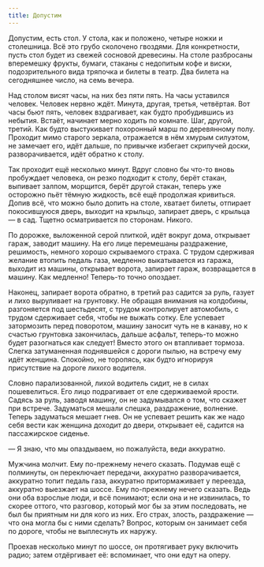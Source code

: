 ```yaml
---
title: Допустим
---
```


Допустим, есть стол. У стола, как и положено, четыре ножки и столешница. Всё это
грубо сколочено гвоздями. Для конкретности, пусть стол будет из свежей сосновой
древесины. На столе разбросаны вперемешку фрукты, бумаги, стаканы с недопитым
кофе и виски, подозрительного вида тряпочка и билеты в театр. Два билета на
сегодняшнее число, на семь вечера.

Над столом висят часы, на них без пяти пять. На часы уставился человек. Человек
нервно ждёт. Минута, другая, третья, четвёртая. Вот часы бьют пять, человек
вздрагивает, как будто пробудившись из небытия. Встаёт, начинает мерно ходить по
комнате. Шаг, другой, третий. Как будто выстукивает похоронный марш по
деревянному полу. Проходит мимо старого зеркала, отражается в нём хмурым
силуэтом, не замечает его, идёт дальше, по привычке избегает скрипучей доски,
разворачивается, идёт обратно к столу.

Так проходит ещё несколько минут. Вдруг словно бы что-то вновь пробуждает
человека, он резко подходит к столу, берёт стакан, выпивает залпом, морщится,
берёт другой стакан, теперь уже осторожно пьёт тёмную жидкость, всё ещё
продолжая кривиться. Допив всё, что можно было допить на столе, хватает билеты,
отпирает покосившуюся дверь, выходит на крыльцо, запирает дверь, с крыльца — в
сад. Тщетно осматривается по сторонам. Никого.

По дорожке, выложенной серой плиткой, идёт вокруг дома, открывает гараж, заводит
машину. На его лице перемешаны раздражение, решимость, немного хорошо
скрываемого страха. С трудом сдерживая желание втопить педаль газа, медленно
выкатывается из гаража, выходит из машины, открывает ворота, запирает гараж,
возвращается в машину. Как медленно! Теперь-то точно опоздает.

Наконец, запирает ворота обратно, в третий раз садится за руль, газует и лихо
выруливает на грунтовку. Не обращая внимания на колдобины, разгоняется под
шестьдесят, с трудом контролирует автомобиль, с трудом сдерживает себя, чтобы не
выжать сотку. Еле успевает затормозить перед поворотом, машину заносит чуть не в
канаву, но к счастью грунтовка закончилась, дальше асфальт, теперь-то можно
будет разогнаться как следует! Вместо этого он втапливает тормоза. Слегка
затуманенная поднявшейся с дороги пылью, на встречу ему идёт женщина. Спокойно,
не торопясь, как будто игнорируя присутствие на дороге лихого водителя.

Словно парализованной, лихой водитель сидит, не в силах пошевелиться. Его лицо
подрагивает от еле сдерживаемой ярости. Садясь за руль, заводя машину, он не
задумывался о том, что скажет при встрече. Задуматься мешали спешка,
раздражение, волнение. Теперь задуматься мешает гнев. Он не успевает решить как
же надо себя вести как женщина доходит до двери, открывает её, садится на
пассажирское сиденье.

— Я знаю, что мы опаздываем, но пожалуйста, веди аккуратно.

Мужчина молчит. Ему по-прежнему нечего сказать. Подумав ещё с полминуты, он
переключает передачи, аккуратно разворачивается, аккуратно топит педаль газа,
аккуратно притормаживает у переезда, аккуратно выезжает на шоссе. Ему
по-прежнему нечего сказать. Ведь они оба взрослые люди, и всё понимают; если она
и не извинилась, то скорее оттого, что разговор, который мог бы за этим
последовать, не был бы приятным ни для кого из них. Его страх, злость,
раздражение — что она могла бы с ними сделать? Вопрос, которым он занимает себя
по дороге, чтобы не выплеснуть их наружу.

Проехав несколько минут по шоссе, он протягивает руку включить радио; затем
отдёргивает её: вспоминает, что они едут на оперу.
